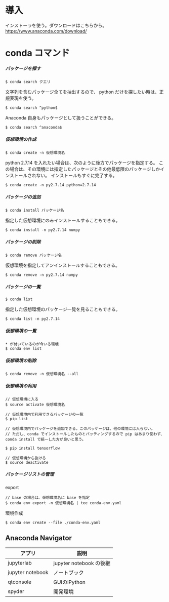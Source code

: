 # 導入

インストーラを使う。ダウンロードはこちらから。
https://www.anaconda.com/download/

# conda コマンド

##### パッケージを探す

```
$ conda search クエリ
```

文字列を含むパッケージ全てを抽出するので、 python だけを探したい時は、正規表現を使う。

```
$ conda search ^python$
```

Anaconda 自身もパッケージとして扱うことができる。

```
$ conda search ^anaconda$
```

##### 仮想環境の作成

```
$ conda create -n 仮想環境名
```

python 2.7.14 を入れたい場合は、次のように後方でパッケージを指定する。
この場合は、その環境には指定したパッケージとその他最低限のパッケージしかインストールされない。
インストールもすぐに完了する。

```
$ conda create -n py2.7.14 python=2.7.14
```

##### パッケージの追加

```
$ conda install パッケージ名
```

指定した仮想環境にのみインストールすることもできる。

```
$ conda install -n py2.7.14 numpy
```

##### パッケージの削除

```
$ conda remove パッケージ名
```

仮想環境を指定してアンインストールすることもできる。

```
$ conda remove -n py2.7.14 numpy
```

##### パッケージの一覧

```
$ conda list
```

指定した仮想環境のパッケージ一覧を見ることもできる。

```
$ conda list -n py2.7.14
```

##### 仮想環境の一覧

```
* が付いているのが今いる環境
$ conda env list
```

##### 仮想環境の削除

```
$ conda remove -n 仮想環境名 --all
```

##### 仮想環境の利用

```
// 仮想環境に入る
$ source activate 仮想環境名

// 仮想環境内で利用できるパッケージの一覧
$ pip list

// 仮想環境内でパッケージを追加できる。このパッケージは、他の環境には入らない。
// ただし、conda でインストールしたものとバッティングするので pip はあまり使わず、conda install で統一した方が良いと思う。

$ pip install tensorflow

// 仮想環境から抜ける
$ source deactivate
```

##### パッケージリストの管理

export

```
// base の場合は、仮想環境名に base を指定
$ conda env export -n 仮想環境名 | tee conda-env.yaml
```

環境作成

```
$ conda env create --file ./conda-env.yaml
```

## Anaconda Navigator

|アプリ|説明|
|---|---|
|jupyterlab|jupyter notebook の後継|
|jupyter notebook|ノートブック|
|qtconsole|GUIのiPython|
|spyder|開発環境|
